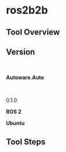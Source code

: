 # ros2b2b

## Tool Overview

## Version

<br>

**Autoware.Auto**

<br>

0.1.0

**ROS 2**

**Ubuntu**

## Tool Steps
